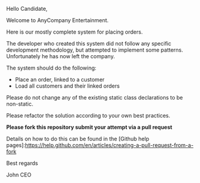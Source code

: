 Hello Candidate,

Welcome to AnyCompany Entertainment.

Here is our mostly complete system for placing orders.

The developer who created this system did not follow any specific development methodology, 
but attempted to implement some patterns. Unfortunately he has now left the company.

The system should do the following:

 * Place an order, linked to a customer
 * Load all customers and their linked orders

Please do not change any of the existing static class declarations to be non-static.

Please refactor the solution according to your own best practices.

**Please fork this repository submit your attempt via a pull request**

Details on how to do this can be found in the [Github help pages]:https://help.github.com/en/articles/creating-a-pull-request-from-a-fork

Best regards

John
CEO

